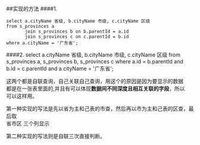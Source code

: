 ##实现的方法
####1.

    select a.cityName 省级, b.cityName 市级, c.cityName 区级
    from s_provinces a 
           join s_provinces b on b.parentId = a.id
           join s_provinces c on c.parentId = b.id
    where a.cityName = '广东省';
    
    
####2.
    select a.cityName 省级, b.cityName 市级, c.cityName 区级
    from s_provinces a,
         s_provinces b,
         s_provinces c
    where a.id = b.parentId
      and b.id = c.parentId
      and a.cityName = '广东省';
      
这两个都是自联查询，自己关联自己查询，用这个的原因是因为要显示的数据<br>
都是在一张表里面的,并且有可以体现**数据间不同深度且相互关联的字段**，所以<br>
可以这样用。

第一种实现的写法是先以省为主和己表的市查，然后再以市为主和己表的区查，最后取<br>省市区
三个列显示

第二种实现的写法则是自联三次直接判断。